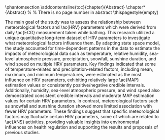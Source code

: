 \phantomsection
\addcontentsline{toc}{chapter}{Abstract}
\chapter*{Abstract}
% % There is no page number in abstract
\thispagestyle{empty}

The main goal of the study was to assess the relationship between meteorological factors and \ac{HRV} parameters which were derived from daily \ac{ECG} measurement taken while bathing. This research utilized a unique quantitative long-term dataset of HRV parameters to investigate what meteorological factors influence them. By adapting state space model, the study accounted for time-dependent patterns in the data to estimate the impacts of meteorological data such as temperature, relative humidity, sea-level atmospheric pressure, precipitation, snowfall, sunshine duration, and wind speed on multiple HRV parameters. Key findings indicated that some of temperature-related and precipitation-related factors, including mean, maximum, and minimum temperatures, were estimated as the most influence on HRV parameters, exhibiting relatively large \ac{MAP} estimation values or consistently positive/negative credible intervals. Additionally, humidity, sea-level atmospheric pressure, and wind speed also demonstrated consistent credible intervals and moderate MAP estimation values for certain HRV parameters. In contrast, meteorological factors such as snowfall and sunshine duration showed more limited association with fewer HRV parameters. These findings suggest that specific meteorological factors may fluctuate certain HRV parameters, some of which are related to \ac{ANS} activities, providing valuable insights into environmental influences on health regulation and supporting the results and proposals of previous studies.
